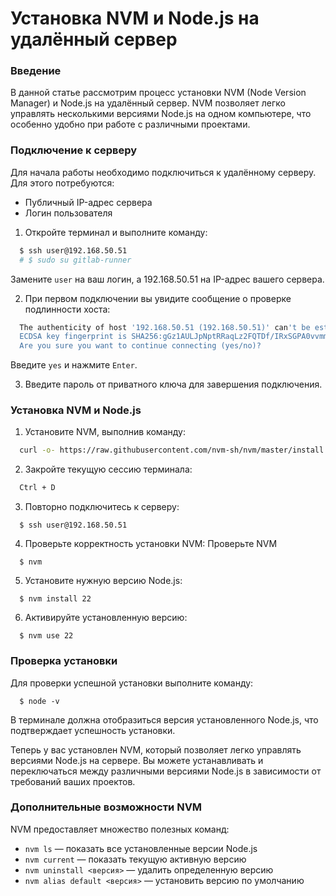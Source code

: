 # Установка NVM и Node.js на удалённый сервер
### Введение
В данной статье рассмотрим процесс установки NVM (Node Version Manager) и Node.js на удалённый сервер. NVM позволяет легко управлять несколькими версиями Node.js на одном компьютере, что особенно удобно при работе с различными проектами.

### Подключение к серверу
Для начала работы необходимо подключиться к удалённому серверу. Для этого потребуются:
- Публичный IP-адрес сервера
- Логин пользователя

1. Откройте терминал и выполните команду:

```bash
  $ ssh user@192.168.50.51
  # $ sudo su gitlab-runner
```
Замените ```user``` на ваш логин, а 192.168.50.51 на IP-адрес вашего сервера.

2. При первом подключении вы увидите сообщение о проверке подлинности хоста:

```bash
  The authenticity of host '192.168.50.51 (192.168.50.51)' can't be established.
  ECDSA key fingerprint is SHA256:gGz1AULJpNptRRaqLz2FQTDf/IRxSGPA0vvmmXWy/6I.
  Are you sure you want to continue connecting (yes/no)?
```

Введите ```yes``` и нажмите ```Enter```.

3. Введите пароль от приватного ключа для завершения подключения.

### Установка NVM и Node.js
1. Установите NVM, выполнив команду:

```bash
  curl -o- https://raw.githubusercontent.com/nvm-sh/nvm/master/install.sh | bash
```
2. Закройте текущую сессию терминала:
```bash
  Ctrl + D
```

3. Повторно подключитесь к серверу:
```shell
  $ ssh user@192.168.50.51
```
4. Проверьте корректность установки NVM:
Проверьте NVM
```shell
  $ nvm
```

5. Установите нужную версию Node.js:
```shell
  $ nvm install 22
```
6. Активируйте установленную версию:
```shell
  $ nvm use 22
```

### Проверка установки
Для проверки успешной установки выполните команду:
```shell
  $ node -v
```
В терминале должна отобразиться версия установленного Node.js, что подтверждает успешность установки.


Теперь у вас установлен NVM, который позволяет легко управлять версиями Node.js на сервере. Вы можете устанавливать и переключаться между различными версиями Node.js в зависимости от требований ваших проектов.

### Дополнительные возможности NVM
NVM предоставляет множество полезных команд:
- ```nvm ls``` — показать все установленные версии Node.js
- ```nvm current``` — показать текущую активную версию
- ```nvm uninstall <версия>``` — удалить определенную версию
- ```nvm alias default <версия>``` — установить версию по умолчанию
